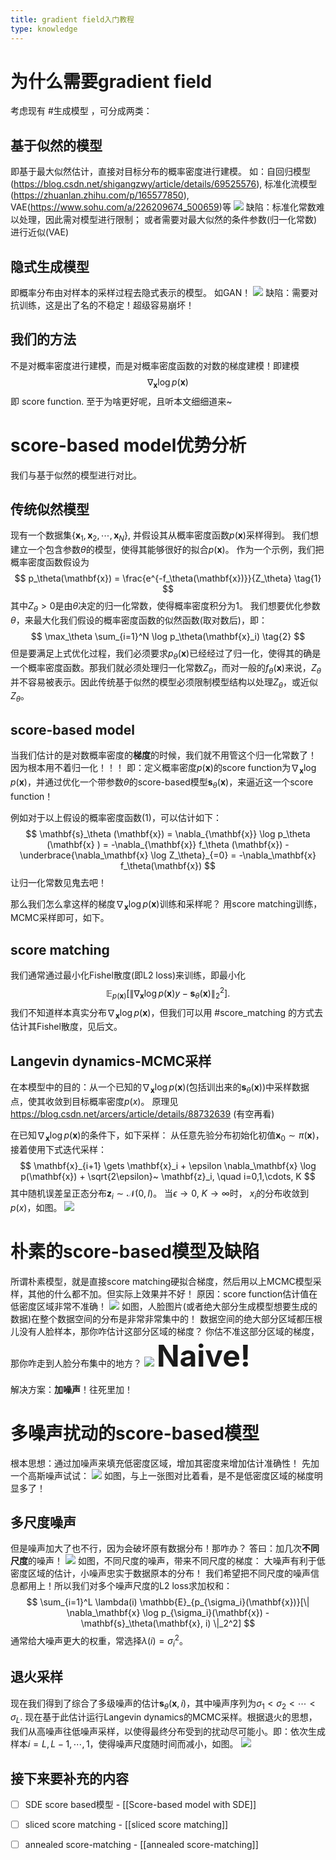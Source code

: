 ```yaml
---
title: gradient field入门教程
type: knowledge
---
```


# 为什么需要gradient field
考虑现有 #生成模型 ，可分成两类：

## 基于似然的模型
即基于最大似然估计，直接对目标分布的概率密度进行建模。
如：自回归模型
(https://blog.csdn.net/shigangzwy/article/details/69525576),
标准化流模型(https://zhuanlan.zhihu.com/p/165577850), 
VAE(https://www.sohu.com/a/226209674_500659)等
![](images/似然模型1.png)
缺陷：标准化常数难以处理，因此需对模型进行限制；
或者需要对最大似然的条件参数(归一化常数)进行近似(VAE)

## 隐式生成模型
即概率分布由对样本的采样过程去隐式表示的模型。
如GAN！
![](images/隐式生成模型1.png)
缺陷：需要对抗训练，这是出了名的不稳定！超级容易崩坏！

## 我们的方法
不是对概率密度进行建模，而是对概率密度函数的对数的梯度建模！即建模
$$\nabla_\mathbf{x} \log p(\mathbf{x})$$
即 score function.
至于为啥更好呢，且听本文细细道来~

# score-based model优势分析
我们与基于似然的模型进行对比。
## 传统似然模型
现有一个数据集$\{\mathbf{x}_1, \mathbf{x}_2, \cdots, \mathbf{x}_N\}$, 并假设其从概率密度函数$p(\mathbf{x})$采样得到。
我们想建立一个包含参数$\theta$的模型，使得其能够很好的拟合$p(\mathbf{x})$。
作为一个示例，我们把概率密度函数假设为
$$
p_\theta(\mathbf{x}) = \frac{e^{-f_\theta(\mathbf{x})}}{Z_\theta} \tag{1}
$$
其中$Z_\theta > 0$是由$\theta$决定的归一化常数，使得概率密度积分为1。
我们想要优化参数$\theta$，来最大化我们假设的概率密度函数的似然函数(取对数后)，即：
$$
\max_\theta \sum_{i=1}^N \log p_\theta(\mathbf{x}_i) \tag{2}
$$
但是要满足上式优化过程，我们必须要求$p_\theta(\mathbf{x})$已经经过了归一化，使得其的确是一个概率密度函数。那我们就必须处理归一化常数$Z_\theta$，而对一般的$f_\theta(\mathbf{x})$来说，$Z_\theta$并不容易被表示。因此传统基于似然的模型必须限制模型结构以处理$Z_\theta$，或近似$Z_\theta$。

## score-based model
当我们估计的是对数概率密度的**梯度**的时候，我们就不用管这个归一化常数了！
因为根本用不着归一化！！！
即：定义概率密度$p(\mathbf{x})$的score function为$\nabla_\mathbf{x} \log p(\mathbf{x})$，并通过优化一个带参数$\theta$的score-based模型$\mathbf{s}_\theta(\mathbf{x})$，来逼近这一个score function！

例如对于以上假设的概率密度函数(1)，可以估计如下：
$$
  \mathbf{s}_\theta (\mathbf{x}) = \nabla_{\mathbf{x}} \log p_\theta (\mathbf{x} ) = -\nabla_{\mathbf{x}}  f_\theta (\mathbf{x}) - \underbrace{\nabla_\mathbf{x} \log Z_\theta}_{=0} = -\nabla_\mathbf{x} f_\theta(\mathbf{x})   
$$
让归一化常数见鬼去吧！

那么我们怎么拿这样的梯度$\nabla_\mathbf{x} \log p(\mathbf{x})$训练和采样呢？
用score matching训练，MCMC采样即可，如下。

## score matching
我们通常通过最小化Fishel散度(即L2 loss)来训练，即最小化
$$
\mathbb{E}_{p(\mathbf{x})}[\| \nabla_\mathbf{x} \log p(\mathbf{x})y - \mathbf{s}_\theta(\mathbf{x})  \|_2^2] .
$$
我们不知道样本真实分布$\nabla_\mathbf{x} \log p(\mathbf{x})$，但我们可以用 #score_matching 的方式去估计其Fishel散度，见后文。

## Langevin dynamics-MCMC采样
在本模型中的目的：从一个已知的$\nabla_\mathbf{x} \log p(\mathbf{x})$(包括训出来的$\mathbf{s}_\theta (\mathbf{x})$)中采样数据点，使其收敛到目标概率密度$p(x)$。
原理见 https://blog.csdn.net/arcers/article/details/88732639 (有空再看)

在已知$\nabla_\mathbf{x} \log p(\mathbf{x})$的条件下，如下采样：
从任意先验分布初始化初值$\mathbf{x}_0 \sim \pi(\mathbf{x})$，接着使用下式迭代采样：
$$
\mathbf{x}_{i+1} \gets \mathbf{x}_i + \epsilon \nabla_\mathbf{x} \log p(\mathbf{x}) + \sqrt{2\epsilon}~ \mathbf{z}_i, \quad i=0,1,\cdots, K
$$
其中随机误差呈正态分布$\mathbf{z}_i \sim \mathcal{N}(0, I)$。
当$\epsilon \to 0$, $K \to \infty$时， $x_i$的分布收敛到$p(x)$，如图。
![](images/MCMC采样.gif)

# 朴素的score-based模型及缺陷
所谓朴素模型，就是直接score matching硬拟合梯度，然后用以上MCMC模型采样，其他的什么都不加。但实际上效果并不好！
原因：score function估计值在低密度区域非常不准确！
![](images/scorematching不准确.jpg)
如图，人脸图片(或者绝大部分生成模型想要生成的数据)在整个数据空间的分布是非常非常集中的！
数据空间的绝大部分区域都压根儿没有人脸样本，那你咋估计这部分区域的梯度？
你估不准这部分区域的梯度，那你咋走到人脸分布集中的地方？
![](images/pitfalls.jpg)
<font size=7>**Naive!**</font>

解决方案：**加噪声**！往死里加！

# 多噪声扰动的score-based模型

根本思想：通过加噪声来填充低密度区域，增加其密度来增加估计准确性！
先加一个高斯噪声试试：
![](images/single_noise.jpg)
如图，与上一张图对比着看，是不是低密度区域的梯度明显多了！

## 多尺度噪声
但是噪声加大了也不行，因为会破坏原有数据分布！那咋办？
答曰：加几次**不同尺度**的噪声！
![](images/multi_scale.jpg)
如图，不同尺度的噪声，带来不同尺度的梯度：
大噪声有利于低密度区域的估计，小噪声忠实于数据原本的分布！
我们希望把不同尺度的噪声信息都用上！所以我们对多个噪声尺度的L2 loss求加权和：
$$
\sum_{i=1}^L \lambda(i) \mathbb{E}_{p_{\sigma_i}(\mathbf{x})}[\| \nabla_\mathbf{x} \log p_{\sigma_i}(\mathbf{x}) - \mathbf{s}_\theta(\mathbf{x}, i)  \|_2^2]
$$
通常给大噪声更大的权重，常选择$\lambda(i) = \sigma_i^2$。

## 退火采样
现在我们得到了综合了多级噪声的估计$\mathbf{s}_\theta(\mathbf{x}, i)$，其中噪声序列为$\sigma_1 < \sigma_2 < \cdots < \sigma_L$.
现在基于此估计运行Langevin dynamics的MCMC采样。根据退火的思想，我们从高噪声往低噪声采样，以使得最终分布受到的扰动尽可能小。即：依次生成样本$i = L, L-1, \cdots, 1$，使得噪声尺度随时间而减小，如图。
![](images/ald.gif)

## 接下来要补充的内容
- [ ] SDE score based模型 - [[Score-based model with SDE]]
- [ ] sliced score matching - [[sliced score matching]]
- [ ] annealed score-matching - [[annealed score-matching]]




















